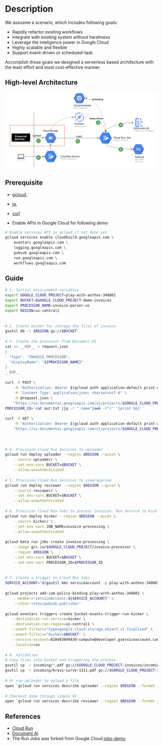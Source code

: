 # 

# Description

We assusme a scenario, which includes following goals:

- Rapidly refactor exsiting workflows
- Integrate with existing system without harshness
- Leverage the inteligence power in Google Cloud
- Highly scalable and flexible
- Support event-driven or scheduled-task 

Accomplish those goals we designed a serverless based architecture with the least effort and most cost-effective manner. 

## High-level Architecture

![run-ai](../images/run-ai.png)

## Prerequisite 

- [gcloud](https://cloud.google.com/sdk/docs/install), 
- [jq](https://stedolan.github.io/jq/download/), 
- [curl](https://github.com/curl/curl)

- Enable APIs in Google Cloud for following demo

```sh
# Enable services API in gcloud if not done yet
gcloud services enable cloudbuild.googleapis.com \
    eventarc.googleapis.com \
    logging.googleapis.com \
    pubsub.googleapis.com \
    run.googleapis.com \
    workflows.googleapis.com

```



## Guide
```sh
# 1. Initial environment variables 
export GOOGLE_CLOUD_PROJECT=play-with-anthos-340801
export BUCKET=$GOOGLE_CLOUD_PROJECT-demo-invoices
export PROCESSOR_NAME=invoice-parser-us
export REGION=us-central1


# 2. Create bucket for storage the files of invoice
gsutil mb -l $REGION gs://$BUCKET

# 3. Create the processor from Document AI
cat << __EOF__ > request.json
{
  "type": "INVOICE_PROCESSOR",
  "displayName": "${PROCESSOR_NAME}"
}
__EOF__

curl -X POST \
    -H "Authorization: Bearer $(gcloud auth application-default print-access-token)" \
    -H "Content-Type: application/json; charset=utf-8" \
    -d @request.json \
    "https://us-documentai.googleapis.com/v1/projects/$GOOGLE_CLOUD_PROJECT/locations/us/processors" > out.txt
PROCESSOR_ID=`cat out.txt |jq -r ".name"|awk -F"/" '{print $6}'`

curl -X GET \
    -H "Authorization: Bearer $(gcloud auth application-default print-access-token)" \
    "https://us-documentai.googleapis.com/v1/projects/$GOOGLE_CLOUD_PROJECT/locations/us/processors/$PROCESSOR_ID"



# 4. Provision Cloud Run Services to uploader
gcloud run deploy uploader --region $REGION --quiet \
    --source uploader/ \
    --set-env-vars BUCKET=$BUCKET \
    --allow-unauthenticated

# 5. Provision Cloud Run Services to view/approve
gcloud run deploy reviewer --region $REGION --quiet \
    --source reviewer/ \
    --set-env-vars BUCKET=$BUCKET \
    --allow-unauthenticated

# 6. Provision Cloud Run Jobs to process invoices. Run Service to kick off Job
gcloud run deploy kicker --region $REGION --quiet \
    --source kicker/ \
    --set-env-vars JOB_NAME=invoice-processing \
    --allow-unauthenticated

gcloud beta run jobs create invoice-processing \
    --image gcr.io/$GOOGLE_CLOUD_PROJECT/invoice-processor \
    --region $REGION \
    --set-env-vars BUCKET=$BUCKET \
    --set-env-vars PROCESSOR_ID=$PROCESSOR_ID


# 7. Create a trigger to Cloud Run Jobs
SERVICE_ACCOUNT="$(gsutil kms serviceaccount -p play-with-anthos-340801)"

gcloud projects add-iam-policy-binding play-with-anthos-340801 \
    --member="serviceAccount:${SERVICE_ACCOUNT}" \
    --role='roles/pubsub.publisher'

gcloud eventarc triggers create bucket-events-trigger-run-kicker \
   --destination-run-service=kicker \
   --destination-run-region=us-central1 \
   --event-filters="type=google.cloud.storage.object.v1.finalized" \
   --event-filters="bucket=$BUCKET" \
   --service-account=828493099439-compute@developer.gserviceaccount.com \
   --location=us

# 8. Validation
# Copy files into bucket and triggering the process
gsutil cp -r incoming/*.pdf gs://$GOOGLE_CLOUD_PROJECT-invoices/incoming
gsutil cp -r incoming/brass-curve-1311.pdf gs://$GOOGLE_CLOUD_PROJECT-invoices/incoming/brass-curve-1311.pdf

# Or use uploader to upload a file 
open `gcloud run services describe uploader --region $REGION --format json|jq -r ".status.url"`

# Checkout demo through simple UI
open `gcloud run services describe reviewer --region $REGION --format json|jq -r ".status.url"`
```

## References
- [Cloud Run](https://cloud.run)
- [Document AI](https://cloud.google.com/document-ai)
- The Run Jobs was forked from Google Cloud [jobs-demo](https://github.com/GoogleCloudPlatform/jobs-demos)
